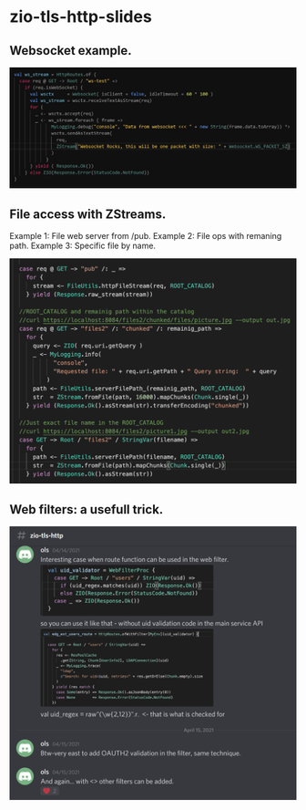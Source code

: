 # zio-tls-http-slides

## Websocket example.

![alt text](https://github.com/ollls/zio-tls-http-slides/blob/main/WebSocket.jpg)

## File access with ZStreams. 
Example 1: File web server from /pub.
Example 2: File ops with remaning path.
Example 3: Specific file by name.

![alt text](https://github.com/ollls/zio-tls-http-slides/blob/main/FileStreaming.png)

## Web filters: a usefull trick.
![alt text](https://github.com/ollls/zio-tls-http-slides/blob/main/WebFilterEx1.jpg)
